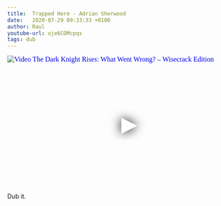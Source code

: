 ```yaml
---
title:  Trapped Here - Adrian Sherwood
date:   2020-07-29 09:33:33 +0100
author: Raul
youtube-url: uje6COMcpqs
tags: dub
---
```

<div class="video-container ">
<iframe
  width="560"
  height="315"
  src="https://www.youtube.com/embed/uje6COMcpqs"
  srcdoc="<style>*{padding:0;margin:0;overflow:hidden}html,body{height:100%}img,span{position:absolute;width:100%;top:0;bottom:0;margin:auto}span{height:1.5em;text-align:center;font:48px/1.5 sans-serif;color:white;text-shadow:0 0 0.5em black}</style><a href=https://www.youtube.com/embed/uje6COMcpqs?autoplay=1><img src=https://img.youtube.com/vi/uje6COMcpqs/hqdefault.jpg alt='Video The Dark Knight Rises: What Went Wrong? – Wisecrack Edition'><span>▶</span></a>"
  frameborder="0"
  allow="accelerometer; autoplay; encrypted-media; gyroscope; picture-in-picture"
  allowfullscreen
></iframe>
</div>

<div class="post-content-message"> 
Dub it.
</div>
